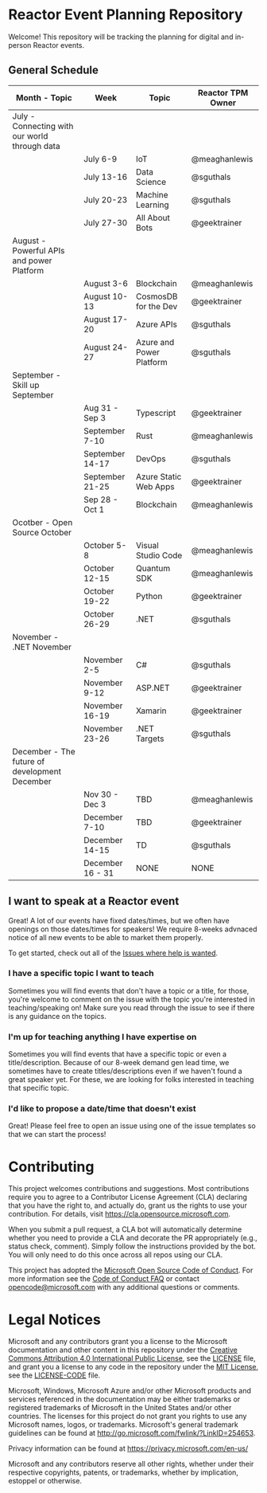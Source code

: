 # Reactor Event Planning Repository
Welcome! This repository will be tracking the planning for digital and in-person Reactor events. 

## General Schedule
| Month - Topic | Week | Topic | Reactor TPM Owner |
|---------------|------|-------|-------------------|
| July - Connecting with our world through data |  |  |  | 
|  | July 6-9 | IoT | @meaghanlewis | 
|  | July 13-16 | Data Science | @sguthals | 
|  | July 20-23 | Machine Learning | @sguthals | 
|  | July 27-30 | All About Bots | @geektrainer | 
| August - Powerful APIs and power Platform |  |  |  | 
|  | August 3-6 | Blockchain | @meaghanlewis | 
|  | August 10-13 | CosmosDB for the Dev | @geektrainer | 
|  | August 17-20 | Azure APIs | @sguthals | 
|  | August 24-27 | Azure and Power Platform | @sguthals | 
| September - Skill up September |  |  |  | 
|  | Aug 31 - Sep 3 | Typescript | @geektrainer | 
|  | September 7-10 | Rust | @meaghanlewis | 
|  | September 14-17 | DevOps | @sguthals | 
|  | September 21-25 | Azure Static Web Apps | @geektrainer |
|  | Sep 28 - Oct 1 | Blockchain | @meaghanlewis | 
| Ocotber - Open Source October |  |  |  | 
|  | October 5-8 | Visual Studio Code | @meaghanlewis | 
|  | October 12-15 | Quantum SDK | @meaghanlewis | 
|  | October 19-22 | Python | @geektrainer | 
|  | October 26-29 | .NET | @sguthals | 
| November - .NET November |  |  |  | 
|  | November 2-5 | C# | @sguthals | 
|  | November 9-12 | ASP.NET | @geektrainer | 
|  | November 16-19 | Xamarin | @geektrainer | 
|  | November 23-26 | .NET Targets | @sguthals | 
| December - The future of development December |  |  |  | 
|  | Nov 30 - Dec 3 | TBD | @meaghanlewis | 
|  | December 7-10 | TBD | @geektrainer | 
|  | December 14-15 | TD | @sguthals | 
|  | December 16 - 31 | NONE | NONE | 

## I want to speak at a Reactor event
Great! A lot of our events have fixed dates/times, but we often have openings on those dates/times for speakers! We require 8-weeks advnaced notice of all new events to be able to market them properly. 

To get started, check out all of the [Issues where help is wanted](https://github.com/microsoft/ReactorPlanning/issues?q=is%3Aopen+is%3Aissue+label%3A%22help+wanted%22). 

### I have a specific topic I want to teach
Sometimes you will find events that don't have a topic or a title, for those, you're welcome to comment on the issue with the topic you're interested in teaching/speaking on! Make sure you read through the issue to see if there is any guidance on the topics.

### I'm up for teaching anything I have expertise on
Sometimes you will find events that have a specific topic or even a title/description. Because of our 8-week demand gen lead time, we sometimes have to create titles/descriptions even if we haven't found a great speaker yet. For these, we are looking for folks interested in teaching that specific topic. 

### I'd like to propose a date/time that doesn't exist
Great! Please feel free to open an issue using one of the issue templates so that we can start the process!




# Contributing

This project welcomes contributions and suggestions.  Most contributions require you to agree to a
Contributor License Agreement (CLA) declaring that you have the right to, and actually do, grant us
the rights to use your contribution. For details, visit https://cla.opensource.microsoft.com.

When you submit a pull request, a CLA bot will automatically determine whether you need to provide
a CLA and decorate the PR appropriately (e.g., status check, comment). Simply follow the instructions
provided by the bot. You will only need to do this once across all repos using our CLA.

This project has adopted the [Microsoft Open Source Code of Conduct](https://opensource.microsoft.com/codeofconduct/).
For more information see the [Code of Conduct FAQ](https://opensource.microsoft.com/codeofconduct/faq/) or
contact [opencode@microsoft.com](mailto:opencode@microsoft.com) with any additional questions or comments.

# Legal Notices

Microsoft and any contributors grant you a license to the Microsoft documentation and other content
in this repository under the [Creative Commons Attribution 4.0 International Public License](https://creativecommons.org/licenses/by/4.0/legalcode),
see the [LICENSE](LICENSE) file, and grant you a license to any code in the repository under the [MIT License](https://opensource.org/licenses/MIT), see the
[LICENSE-CODE](LICENSE-CODE) file.

Microsoft, Windows, Microsoft Azure and/or other Microsoft products and services referenced in the documentation
may be either trademarks or registered trademarks of Microsoft in the United States and/or other countries.
The licenses for this project do not grant you rights to use any Microsoft names, logos, or trademarks.
Microsoft's general trademark guidelines can be found at http://go.microsoft.com/fwlink/?LinkID=254653.

Privacy information can be found at https://privacy.microsoft.com/en-us/

Microsoft and any contributors reserve all other rights, whether under their respective copyrights, patents,
or trademarks, whether by implication, estoppel or otherwise.
